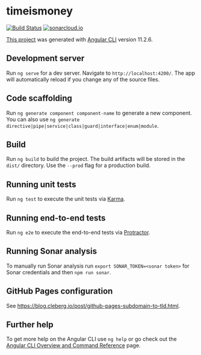 # timeismoney

[![Build Status](https://travis-ci.com/wiiitek/timeismoney.svg?branch=main)](https://travis-ci.com/wiiitek/timeismoney)
[![sonarcloud.io](https://sonarcloud.io/api/project_badges/measure?project=wiiitek_timeismoney&metric=alert_status)](https://sonarcloud.io/dashboard?id=wiiitek_timeismoney)

[This project](https://www.timeismoney.dev/) was generated with [Angular CLI](https://github.com/angular/angular-cli) version 11.2.6.

## Development server

Run `ng serve` for a dev server. Navigate to `http://localhost:4200/`. The app will automatically reload if you change any of the source files.

## Code scaffolding

Run `ng generate component component-name` to generate a new component. You can also use `ng generate directive|pipe|service|class|guard|interface|enum|module`.

## Build

Run `ng build` to build the project. The build artifacts will be stored in the `dist/` directory. Use the `--prod` flag for a production build.

## Running unit tests

Run `ng test` to execute the unit tests via [Karma](https://karma-runner.github.io).

## Running end-to-end tests

Run `ng e2e` to execute the end-to-end tests via [Protractor](http://www.protractortest.org/).

## Running Sonar analysis

To manually run Sonar analysis run `export SONAR_TOKEN=<sonar token>` for Sonar credentials and then `npm run sonar`.

## GitHub Pages configuration

See https://blog.cleberg.io/post/github-pages-subdomain-to-tld.html.

## Further help

To get more help on the Angular CLI use `ng help` or go check out the [Angular CLI Overview and Command Reference](https://angular.io/cli) page.

